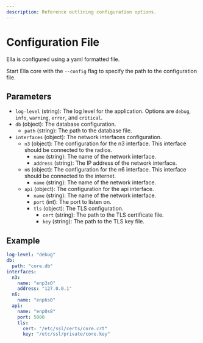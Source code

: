 ```yaml
---
description: Reference outlining configuration options.
---
```


# Configuration File

Ella is configured using a yaml formatted file. 

Start Ella core with the `--config` flag to specify the path to the configuration file.

## Parameters

- `log-level` (string): The log level for the application. Options are `debug`, `info`, `warning`, `error`, and `critical`.
- `db` (object): The database configuration.
  - `path` (string): The path to the database file.
- `interfaces` (object): The network interfaces configuration.
  - `n3` (object): The configuration for the n3 interface. This interface should be connected to the radios.
    - `name` (string): The name of the network interface.
    - `address` (string): The IP address of the network interface.
  - `n6` (object): The configuration for the n6 interface. This interface should be connected to the internet.
    - `name` (string): The name of the network interface.
  - `api` (object): The configuration for the api interface.
    - `name` (string): The name of the network interface.
    - `port` (int): The port to listen on.
    - `tls` (object): The TLS configuration.
      - `cert` (string): The path to the TLS certificate file.
      - `key` (string): The path to the TLS key file.

## Example

```yaml
log-level: "debug"
db:
  path: "core.db"
interfaces: 
  n3: 
    name: "enp3s0"
    address: "127.0.0.1"
  n6:
    name: "enp6s0"
  api:
    name: "enp0s8"
    port: 5000
    tls:
      cert: "/etc/ssl/certs/core.crt"
      key: "/etc/ssl/private/core.key"
```
